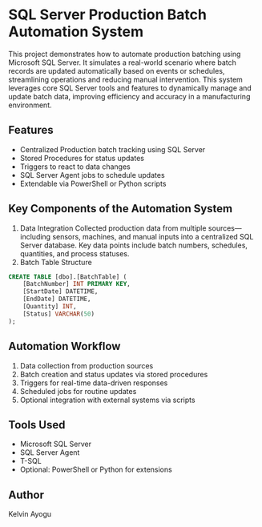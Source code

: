 # SQL Server Production Batch Automation System

This project demonstrates how to automate production batching using Microsoft SQL Server. It simulates a real-world scenario where batch records are updated automatically based on events or schedules, streamlining operations and reducing manual intervention. This system leverages core SQL Server tools and features to dynamically manage and update batch data, improving efficiency and accuracy in a manufacturing environment.

## Features

- Centralized Production batch tracking using SQL Server
- Stored Procedures for status updates
- Triggers to react to data changes
- SQL Server Agent jobs to schedule updates
- Extendable via PowerShell or Python scripts
  
## Key Components of the Automation System
1. Data Integration Collected production data from multiple sources—including sensors, machines, and manual inputs into a centralized SQL Server database. Key data points include batch numbers, schedules, quantities, and process statuses.
2. Batch Table Structure

```sql
CREATE TABLE [dbo].[BatchTable] (
    [BatchNumber] INT PRIMARY KEY,
    [StartDate] DATETIME,
    [EndDate] DATETIME,
    [Quantity] INT,
    [Status] VARCHAR(50)
);
```

## Automation Workflow

1. Data collection from production sources
2. Batch creation and status updates via stored procedures
3. Triggers for real-time data-driven responses
4. Scheduled jobs for routine updates
5. Optional integration with external systems via scripts

## Tools Used

- Microsoft SQL Server
- SQL Server Agent
- T-SQL
- Optional: PowerShell or Python for extensions

## Author

Kelvin Ayogu
